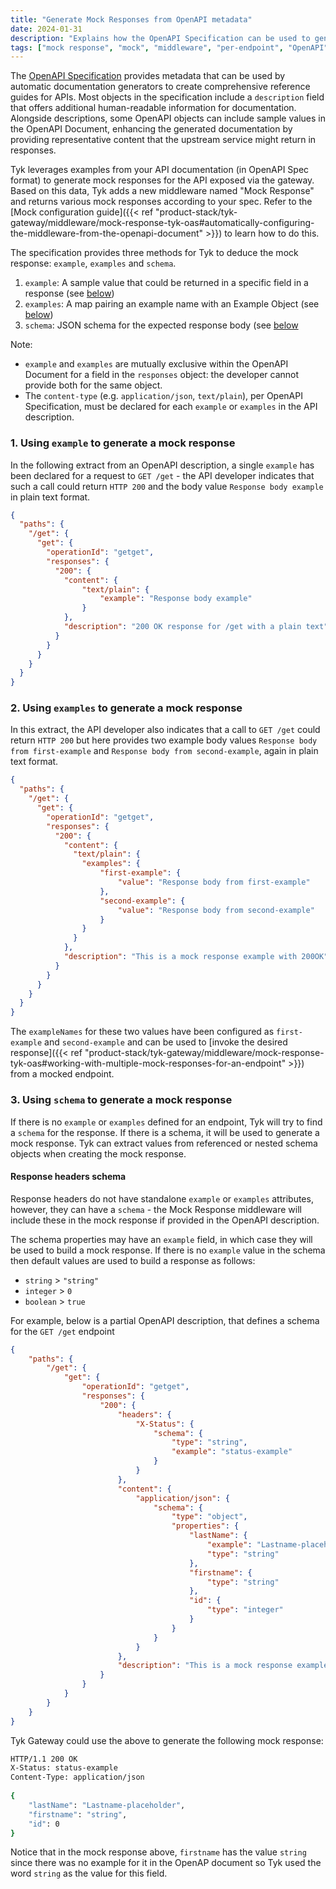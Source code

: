 ```yaml
---
title: "Generate Mock Responses from OpenAPI metadata"
date: 2024-01-31
description: "Explains how the OpenAPI Specification can be used to generate mock responses"
tags: ["mock response", "mock", "middleware", "per-endpoint", "OpenAPI", "OAS"]
---
```


The [OpenAPI Specification](https://learn.openapis.org/specification/docs.html#adding-examples) provides metadata that can be used by automatic documentation generators to create comprehensive reference guides for APIs. Most objects in the specification include a `description` field that offers additional human-readable information for documentation. Alongside descriptions, some OpenAPI objects can include sample values in the OpenAPI Document, enhancing the generated documentation by providing representative content that the upstream service might return in responses.

Tyk leverages examples from your API documentation (in OpenAPI Spec format) to generate mock responses for the API exposed via the gateway. Based on this data, Tyk adds a new middleware named "Mock Response" and returns various mock responses according to your spec. Refer to the [Mock configuration guide]({{< ref "product-stack/tyk-gateway/middleware/mock-response-tyk-oas#automatically-configuring-the-middleware-from-the-openapi-document" >}}) to learn how to do this.

The specification provides three methods for Tyk to deduce the mock response: `example`, `examples` and `schema`. 
1. `example`: A sample value that could be returned in a specific field in a response (see [below](#using-example-to-generate-a-mock-response))
2. `examples`: A map pairing an example name with an Example Object (see [below](#using-examples-to-generate-a-mock-response))
3. `schema`: JSON schema for the expected response body (see [below](#using-schema-to-generate-a-mock-response)

Note: 
- `example` and `examples` are mutually exclusive within the OpenAPI Document for a field in the `responses` object: the developer cannot provide both for the same object.
- The `content-type` (e.g. `application/json`, `text/plain`), per OpenAPI Specification, must be declared for each `example` or `examples` in the API description.


### 1. Using `example` to generate a mock response

In the following extract from an OpenAPI description, a single `example` has been declared for a request to `GET /get` - the API developer indicates that such a call could return `HTTP 200` and the body value `Response body example` in plain text format.

```json {hl_lines=["9-11"],linenos=true, linenostart=1}
{
  "paths": {
    "/get": {
      "get": {
        "operationId": "getget",
        "responses": {
          "200": {
            "content": {
                "text/plain": {
                    "example": "Response body example"
                }
            },
            "description": "200 OK response for /get with a plain text"
          }
        }
      }
    }
  }
}
```

### 2. Using `examples` to generate a mock response

In this extract, the API developer also indicates that a call to `GET /get` could return `HTTP 200` but here provides two example body values `Response body from first-example` and `Response body from second-example`, again in plain text format.

``` json {hl_lines=["9-18"],linenos=true, linenostart=1}
{  
  "paths": {
    "/get": {
      "get": {
        "operationId": "getget",
        "responses": {
          "200": {
            "content": {
              "text/plain": {
                "examples": {
                    "first-example": {
                        "value": "Response body from first-example"
                    },
                    "second-example": {
                        "value": "Response body from second-example"
                    }
                }
              }
            },
            "description": "This is a mock response example with 200OK"
          }
        }
      }
    }
  }
}
```

The `exampleNames` for these two values have been configured as `first-example` and `second-example` and can be used to [invoke the desired response]({{< ref "product-stack/tyk-gateway/middleware/mock-response-tyk-oas#working-with-multiple-mock-responses-for-an-endpoint" >}}) from a mocked endpoint.

### 3. Using `schema` to generate a mock response

If there is no `example` or `examples` defined for an endpoint, Tyk will try to find a `schema` for the response. If there is a schema, it will be used to generate a mock response. Tyk can extract values from referenced or nested schema objects when creating the mock response.

#### Response headers schema
Response headers do not have standalone `example` or `examples` attributes, however, they can have a `schema` - the Mock Response middleware will include these in the mock response if provided in the OpenAPI description.

The schema properties may have an `example` field, in which case they will be used to build a mock response. If there is no `example` value in the schema then default values are used to build a response as follows:
- `string` > `"string"`
- `integer` > `0`
- `boolean` > `true`

For example, below is a partial OpenAPI description, that defines a schema for the `GET /get` endpoint

```json {hl_lines=["10-13", "18-33"],linenos=true, linenostart=1}
{
    "paths": {
        "/get": {
            "get": {
                "operationId": "getget",
                "responses": {
                    "200": {
                        "headers": {
                            "X-Status": {
                                "schema": {
                                    "type": "string",
                                    "example": "status-example"
                                }
                            }
                        },
                        "content": {
                            "application/json": {
                                "schema": {
                                    "type": "object",
                                    "properties": {
                                        "lastName": {
                                            "example": "Lastname-placeholder",
                                            "type": "string"
                                        },
                                        "firstname": {
                                            "type": "string"
                                        },
                                        "id": {
                                            "type": "integer"
                                        }
                                    }
                                }
                            }
                        },
                        "description": "This is a mock response example with 200OK"
                    }
                }
            }
        }
    }
}
```

Tyk Gateway could use the above to generate the following mock response:

```bash
HTTP/1.1 200 OK
X-Status: status-example
Content-Type: application/json
 
{
    "lastName": "Lastname-placeholder",
    "firstname": "string",
    "id": 0
}
```
Notice that in the mock response above, `firstname` has the value `string` since there was no example for it in the OpenAP document so Tyk used the word `string` as the value for this field.
